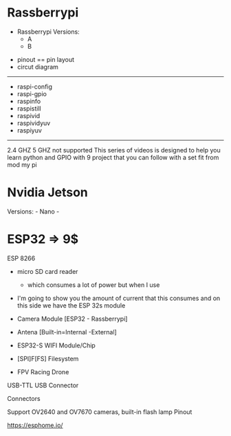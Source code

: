 
Rassberrypi
===
* Rassberrypi Versions:
    - A
    - B
- pinout == pin layout
- circut diagram



---
- raspi-config
- raspi-gpio
- raspinfo
- raspistill
- raspivid
- raspividyuv
- raspiyuv
---
2.4 GHZ
5 GHZ not supported
This series of videos is designed to help you learn python and GPIO with 9 project that you can follow with a set fit from mod my pi



Nvidia Jetson
===

Versions:
    - Nano
    - 




ESP32 => 9$
===
ESP 8266
- micro SD card reader
    - which consumes a lot of power but when I use
-  I'm going to show you the amount of current that this consumes and on this side we have the ESP 32s module 
- Camera Module [ESP32 - Rassberrypi]
- Antena [Built-in=Internal -External]
- ESP32-S WIFI Module/Chip

- [SPI]F[FS] Filesystem

* FPV Racing Drone


USB-TTL 
USB Connector

Connectors

Support OV2640 and OV7670 cameras, built-in flash lamp
Pinout


https://esphome.io/
